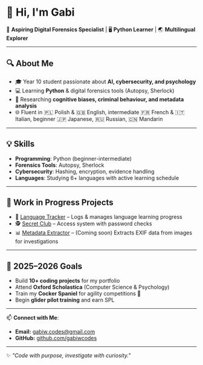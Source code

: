# 👋 Hi, I'm Gabi

🚀 **Aspiring Digital Forensics Specialist** | 🖥 **Python Learner** | 🌏 **Multilingual Explorer**  

---

## 🔍 About Me
- 🎓 Year 10 student passionate about **AI, cybersecurity, and psychology**
- 💻 Learning **Python** & digital forensics tools (Autopsy, Sherlock)
- 🧠 Researching **cognitive biases, criminal behaviour, and metadata analysis**
- 🌐 Fluent in 🇵🇱 Polish & 🇬🇧 English, intermediate 🇫🇷 French & 🇮🇹 Italian, beginner 🇯🇵 Japanese, 🇷🇺 Russian, 🇨🇳 Mandarin  

---

## 💡 Skills
- **Programming**: Python (beginner-intermediate)
- **Forensics Tools**: Autopsy, Sherlock
- **Cybersecurity**: Hashing, encryption, evidence handling
- **Languages**: Studying 6+ languages with active learning schedule

---

## 📂 Work in Progress Projects
- 🔑 [Language Tracker](#) – Logs & manages language learning progress  
- 🕵️ [Secret Club](#) – Access system with password checks  
- 📊 [Metadata Extractor](#) – (Coming soon) Extracts EXIF data from images for investigations  

---

## 🎯 2025–2026 Goals
- Build **10+ coding projects** for my portfolio  
- Attend **Oxford Scholastica** (Computer Science & Psychology)  
- Train my **Cocker Spaniel** for agility competitions 🐾  
- Begin **glider pilot training** and earn SPL  

---

📫 **Connect with Me**:  
- **Email:** gabiw.codes@gmail.com  
- **GitHub:** [github.com/gabiwcodes](https://github.com/gabiwcodes)  

---
✨ *"Code with purpose, investigate with curiosity."*
